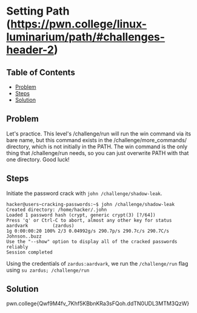 # Setting Path (https://pwn.college/linux-luminarium/path/#challenges-header-2)

## Table of Contents

- [Problem](#Problem)
- [Steps](#Steps)
- [Solution](#Solution)

## Problem

Let's practice. This level's /challenge/run will run the win command via its bare name, but this command exists in the /challenge/more_commands/ directory, which is not initially in the PATH. The win command is the only thing that /challenge/run needs, so you can just overwrite PATH with that one directory. Good luck!


## Steps

Initiate the password crack with `john /challenge/shadow-leak`.

```console
hacker@users~cracking-passwords:~$ john /challenge/shadow-leak 
Created directory: /home/hacker/.john
Loaded 1 password hash (crypt, generic crypt(3) [?/64])
Press 'q' or Ctrl-C to abort, almost any other key for status
aardvark         (zardus)
1g 0:00:00:20 100% 2/3 0.04992g/s 290.7p/s 290.7c/s 290.7C/s Johnson..buzz
Use the "--show" option to display all of the cracked passwords reliably
Session completed
```

Using the credentials of `zardus:aardvark`, we run the `/challenge/run` flag using `su zardus; /challenge/run`

## Solution
pwn.college{Qwf9M4fv_7Khf5KBbnKRa3sFQoh.ddTN0UDL3MTM3QzW}